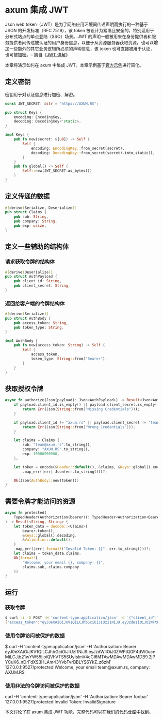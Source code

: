 # axum 集成 JWT

Json web token（JWT）是为了网络应用环境间传递声明而执行的一种基于 JSON 的开发标准（RFC 7519），该 token 被设计为紧凑且安全的，特别适用于分布式站点的单点登陆（SSO）场景。JWT 的声明一般被用来在身份提供者和服务提供者间传递被认证的用户身份信息，以便于从资源服务器获取资源，也可以增加一些额外的其它业务逻辑所必须的声明信息，该 token 也可直接被用于认证，也可被加密。– 摘自《[JWT 详解](https://www.cnblogs.com/cy0628/p/15039001.html)》

本章将演示如何在 axum 中集成 JWT。本章示例基于[官方示例](https://github.com/tokio-rs/axum/tree/main/examples/jwt)进行简化。

## 定义密钥

密钥用于对认证信息进行加密、解密。

```rust
const JWT_SECRET: &str = "https://AXUM.RS";

pub struct Keys {
    encoding: EncodingKey,
    decoding: DecodingKey<'static>,
}

impl Keys {
    pub fn new(secret: &[u8]) -> Self {
        Self {
            encoding: EncodingKey::from_secret(secret),
            decoding: DecodingKey::from_secret(secret).into_static(),
        }
    }
    pub fn global() -> Self {
        Self::new(JWT_SECRET.as_bytes())
    }
}
```

## 定义传递的数据

```rust
#[derive(Serialize, Deserialize)]
pub struct Claims {
    pub sub: String,
    pub company: String,
    pub exp: usize,
}
```

## 定义一些辅助的结构体

### 请求获取令牌的结构体

```rust
#[derive(Deserialize)]
pub struct AuthPayload {
    pub client_id: String,
    pub client_secret: String,
}
```

### 返回给客户端的令牌结构体

```rust
#[derive(Serialize)]
pub struct AuthBody {
    pub access_token: String,
    pub token_type: String,
}

impl AuthBody {
    pub fn new(access_token: String) -> Self {
        Self {
            access_token,
            token_type: String::from("Bearer"),
        }
    }
}
```

## 获取授权令牌

```rust
async fn authorize(Json(payload): Json<AuthPayload>) -> Result<Json<AuthBody>, Json<String>> {
    if payload.client_id.is_empty() || payload.client_secret.is_empty() {
        return Err(Json(String::from("Missing Credentials")));
    }

    if payload.client_id != "axum.rs" || payload.client_secret != "team@axum.rs" {
        return Err(Json(String::from("Wrong Credentials")));
    }

    let claims = Claims {
        sub: "team@axum.rs".to_string(),
        company: "AXUM.RS".to_string(),
        exp: 10000000000,
    };

    let token = encode(&Header::default(), &claims, &Keys::global().encoding)
        .map_err(|err| Json(err.to_string()))?;

    Ok(Json(AuthBody::new(token)))
}
```

## 需要令牌才能访问的资源

```rust
async fn protected(
    TypedHeader(Authorization(bearer)): TypedHeader<Authorization<Bearer>>,
) -> Result<String, String> {
    let token_data = decode::<Claims>(
        bearer.token(),
        &Keys::global().decoding,
        &Validation::default(),
    )
    .map_err(|err| format!("Invalid Token: {}", err.to_string()))?;
    let claims = token_data.claims;
    Ok(format!(
        "Welcome, your email {}, company: {}",
        claims.sub, claims.company
    ))
}
```

## 运行

### 获取令牌

```bash
$ curl -i -X POST -H 'content-type:application/json' -d '{"client_id":"axum.rs","client_secret":"team@axum.rs"}' http://127.0.0.1:9527/authorize
{"access_token":"eyJ0eXAiOiJKV1QiLCJhbGciOiJIUzI1NiJ9.eyJzdWIiOiJ0ZWFtQGF4dW0ucnMiLCJjb21wYW55IjoiQVhVTS5SUyIsImV4cCI6MTAwMDAwMDAwMDB9.2jPYCuK6_nDrFdXS3HLAm43YvbFvrBBLYS6YkZ_z6zM","token_type":"Bearer"}
```

### 使用令牌访问被保护的数据

\$ curl -H 'content-type:application/json' -H 'Authorization: Bearer eyJ0eXAiOiJKV1QiLCJhbGciOiJIUzI1NiJ9.eyJzdWIiOiJ0ZWFtQGF4dW0ucnMiLCJjb21wYW55IjoiQVhVTS5SUyIsImV4cCI6MTAwMDAwMDAwMDB9.2jPYCuK6_nDrFdXS3HLAm43YvbFvrBBLYS6YkZ_z6zM' 127.0.0.1:9527/protected
Welcome, your email team\@axum.rs, company: AXUM.RS

### 使用非法的令牌访问被保护的数据

curl -H 'content-type:application/json' -H 'Authorization: Bearer foobar' 127.0.0.1:9527/protected
Invalid Token: InvalidSignature

本文讨论了在 axum 集成 JWT 功能，完整代码可以在我们的[代码仓库](https://github.com/axumrs/roaming-axum/tree/main/jwt)中找到。
